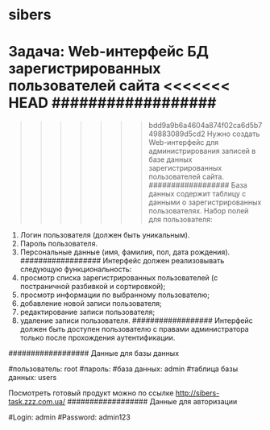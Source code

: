 # sibers

Задача: Web-интерфейс БД зарегистрированных
пользователей сайта
<<<<<<< HEAD
##################
=======

> > > > > > > bdd9a9b6a4604a874f02ca6d5b749883089d5cd2
> > > > > > > Нужно создать Web-интерфейс для администрирования записей в базе данных зарегистрированных
> > > > > > > пользователей сайта.
> > > > > > > ##################
> > > > > > > База данных содержит таблицу с данными о зарегистрированных пользователях.
> > > > > > > Набор полей для пользователя:

1. Логин пользователя (должен быть уникальным).
2. Пароль пользователя.
3. Персональные данные (имя, фамилия, пол, дата рождения).
   ##################
   Интерфейс должен реализовывать следующую функциональность:
4. просмотр списка зарегистрированных пользователей (с постраничной разбивкой
   и сортировкой);
5. просмотр информации по выбранному пользователю;
6. добавление новой записи пользователя;
7. редактирование записи пользователя;
8. удаление записи пользователя.
   ##################
   Интерфейс должен быть доступен пользователю с правами администратора только
   после прохождения аутентификации.

##################
Данные для базы данных

#пользователь: root
#пароль:
#база данных: admin
#таблица базы данных: users

Посмотреть готовый продукт можно по ссылке http://sibers-task.zzz.com.ua/
##################
Данные для авторизации

#Login: admin
#Password: admin123

